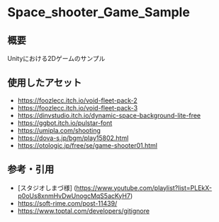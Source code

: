 # Space_shooter_Game_Sample 

## 概要
Unityにおける2Dゲームのサンプル

## 使用したアセット
* <https://foozlecc.itch.io/void-fleet-pack-2>
* <https://foozlecc.itch.io/void-fleet-pack-3>
* <https://dinvstudio.itch.io/dynamic-space-background-lite-free>
* <https://ggbot.itch.io/pulstar-font>
* <https://umipla.com/shooting>
* <https://dova-s.jp/bgm/play15802.html>
* <https://otologic.jp/free/se/game-shooter01.html>

## 参考・引用
* [スタジオしまづ様] (https://www.youtube.com/playlist?list=PLEkX-p0oUs8xnmHvDwUnogcMqS5acKyH7)
* <https://soft-rime.com/post-11439/>
* <https://www.toptal.com/developers/gitignore>